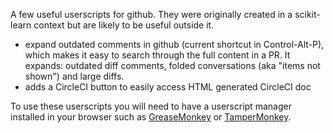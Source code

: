 A few useful userscripts for github. They were originally created in a
scikit-learn context but are likely to be useful outside it.

* expand outdated comments in github (current shortcut in Control-Alt-P), which
  makes it easy to search through the full content in a PR. It expands:
  outdated diff comments, folded conversations (aka "items not shown") and
  large diffs.
* adds a CircleCI button to easily access HTML generated CircleCI doc

To use these userscripts you will need to have a userscript manager installed
in your browser such as [GreaseMonkey](https://www.greasespot.net/) or
[TamperMonkey](https://tampermonkey.net/).
